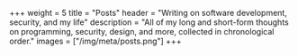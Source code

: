 +++
weight = 5
title = "Posts"
header = "Writing on software development, security, and my life"
description = "All of my long and short-form thoughts on programming, security, design, and more, collected in chronological order."
images = ["/img/meta/posts.png"]
+++